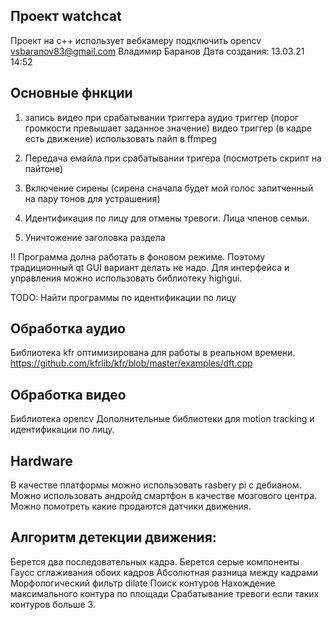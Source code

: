 ## Проект watchcat

Проект на с++ использует вебкамеру
подключить opencv
vsbaranov83@gmail.com Владимир Баранов
Дата создания: 13.03.21 14:52

## Основные фнкции 
1. запись видео при срабатывании триггера
   аудио триггер (порог громкости превышает заданное значение)
   видео триггер (в кадре есть движение)
   использовать пайп в ffmpeg

2. Передача емайла при срабатывании тригера (посмотреть скрипт на пайтоне)

3. Включение сирены (сирена сначала будет мой голос запитченный на пару тонов для устрашения)

4. Идентификация по лицу для отмены тревоги. Лица членов семьи.

5. Уничтожение заголовка раздела 

!! Программа долна работать в фоновом режиме. Поэтому традиционный qt GUI вариант делать не надо.
Для интерфейса и управления можно использовать библиотеку highgui.

TODO: Найти программы по идентификации по лицу

## Обработка аудио

Библиотека kfr оптимизирована для работы в реальном времени.
https://github.com/kfrlib/kfr/blob/master/examples/dft.cpp

## Обработка видео
Библиотека opencv 
Дополнительные библиотеки для motion tracking и идентификации по лицу.


## Hardware
В качестве платформы можно использовать rasbery pi с дебианом.
Можно использовать андройд смартфон в качестве мозгового центра.
Можно помотреть какие продаются датчики движения.


## Алгоритм детекции движения:

Берется два последовательных кадра.
Берется серые компоненты
Гаусс сглаживания обоих кадров
Абсолютная разница между кадрами
Морфологический фильтр dilate
Поиск контуров
Нахождение максимального контура по площади
Срабатывание тревоги если таких контуров больше 3.

